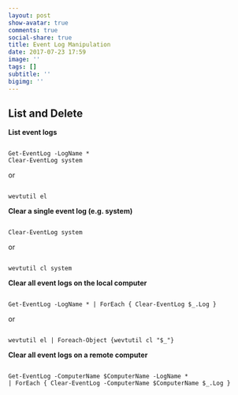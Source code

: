 ```yaml
---
layout: post
show-avatar: true
comments: true
social-share: true
title: Event Log Manipulation
date: 2017-07-23 17:59
image: ''
tags: []
subtitle: ''
bigimg: ''
---
```

## List and Delete

**List event logs**
<pre><code class="language-powershell">
Get-EventLog -LogName *
Clear-EventLog system
</code></pre>
or
<pre><code class="language-powershell">
wevtutil el
</code></pre>

**Clear a single event log (e.g. system)**
<pre><code class="language-powershell">
Clear-EventLog system
</code></pre>
or
<pre><code class="language-powershell">
wevtutil cl system
</code></pre>

**Clear all event logs on the local computer**
<pre><code class="language-powershell">
Get-EventLog -LogName * | ForEach { Clear-EventLog $_.Log }
</code></pre>
or
<pre><code class="language-powershell">
wevtutil el | Foreach-Object {wevtutil cl "$_"}
</code></pre>

**Clear all event logs on a remote computer**
<pre><code class="language-powershell">
Get-EventLog -ComputerName $ComputerName -LogName * 
| ForEach { Clear-EventLog -ComputerName $ComputerName $_.Log }
</code></pre>